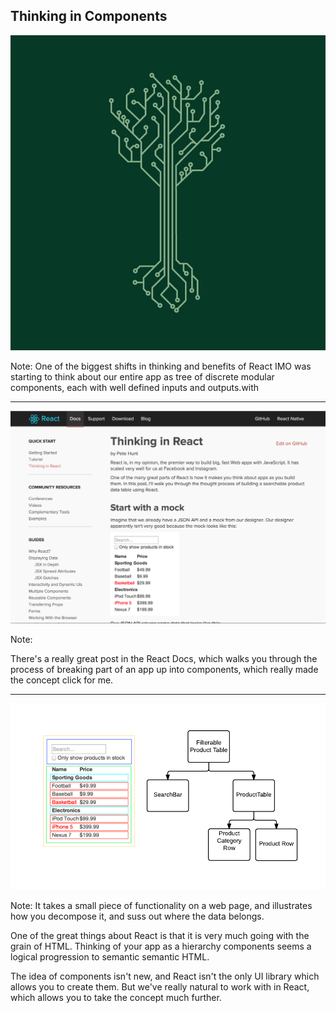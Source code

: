 ## Thinking in Components
![components](../../images/components.jpg)<!-- .element: width="400" -->

Note:
One of the biggest shifts in thinking and benefits of React IMO was starting to think about our entire app as tree of discrete modular components, each with well defined inputs and outputs.with 

---

![thinking-in-react](../../images/thinking-in-react.png)<!-- .element: width="800" -->

Note:

There's a really great post in the React Docs, which walks you through the process of breaking part of an app up into components, which really made the concept click for me.

---

![thinking-in-components](../../images/thinking-in-components.png)<!-- .element: width="800" -->

Note:
It takes a small piece of functionality on a web page, and illustrates how you decompose it, and suss out where the data belongs.

One of the great things about React is that it is very much going with the grain of HTML. Thinking of your app as a hierarchy components seems a logical progression to semantic semantic HTML.

The idea of components isn't new, and React isn't the only UI library which allows you to create them. But we've really natural to work with in React, which allows you to take the concept much further.
